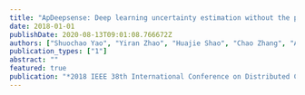 ```yaml
---
title: "ApDeepsense: Deep learning uncertainty estimation without the pain for iot applications"
date: 2018-01-01
publishDate: 2020-08-13T09:01:08.766672Z
authors: ["Shuochao Yao", "Yiran Zhao", "Huajie Shao", "Chao Zhang", "Aston Zhang", "Dongxin Liu", "Shengzhong Liu", "Lu Su", "Tarek Abdelzaher"]
publication_types: ["1"]
abstract: ""
featured: true
publication: "*2018 IEEE 38th International Conference on Distributed Computing Systems (ICDCS)*"
---
```


